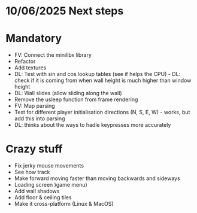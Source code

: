 # 10/06/2025 Next steps
# Mandatory
- FV: Connect the minilibx library
- Refactor
- Add textures
- DL: Test with sin and cos lookup tables (see if helps the CPU) - DL: check if it is coming from when wall height is much higher than window height
- DL: Wall slides (allow sliding along the wall)
- Remove the usleep function from frame rendering
- FV: Map parsing
- Test for different player initialisation directions (N, S, E, W) - works, but add this into parsing
- DL: thinks about the ways to hadle keypresses more accurately

# Crazy stuff
- Fix jerky mouse movements
- See how track
- Make forward moving faster than moving backwards and sideways
- Loading screen )game menu)
- Add wall shadows
- Add floor & ceiling tiles
- Make it cross-platform (Linux & MacOS)
